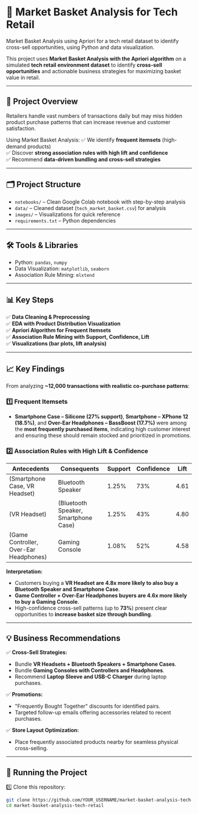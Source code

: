 # 🛒 Market Basket Analysis for Tech Retail
Market Basket Analysis using Apriori for a tech retail dataset to identify cross-sell opportunities, using Python and data visualization.


This project uses **Market Basket Analysis with the Apriori algorithm** on a simulated **tech retail environment dataset** to identify **cross-sell opportunities** and actionable business strategies for maximizing basket value in retail.

---

## 🚀 Project Overview

Retailers handle vast numbers of transactions daily but may miss hidden product purchase patterns that can increase revenue and customer satisfaction.

Using Market Basket Analysis:
✅ We identify **frequent itemsets** (high-demand products)  
✅ Discover **strong association rules with high lift and confidence**  
✅ Recommend **data-driven bundling and cross-sell strategies**

---

## 🗂️ Project Structure

- `notebooks/` – Clean Google Colab notebook with step-by-step analysis
- `data/` – Cleaned dataset (`tech_market_basket.csv`) for analysis
- `images/` – Visualizations for quick reference
- `requirements.txt` – Python dependencies

---

## 🛠️ Tools & Libraries

- Python: `pandas`, `numpy`
- Data Visualization: `matplotlib`, `seaborn`
- Association Rule Mining: `mlxtend`

---

## 📊 Key Steps

✅ **Data Cleaning & Preprocessing**  
✅ **EDA with Product Distribution Visualization**  
✅ **Apriori Algorithm for Frequent Itemsets**  
✅ **Association Rule Mining with Support, Confidence, Lift**  
✅ **Visualizations (bar plots, lift analysis)**

---

## 📈 Key Findings

From analyzing **~12,000 transactions with realistic co-purchase patterns**:

### 1️⃣ Frequent Itemsets
- **Smartphone Case – Silicone (27% support)**, **Smartphone – XPhone 12 (18.5%)**, and **Over-Ear Headphones – BassBoost (17.7%)** were among the **most frequently purchased items**, indicating high customer interest and ensuring these should remain stocked and prioritized in promotions.

### 2️⃣ Association Rules with High Lift & Confidence

| Antecedents | Consequents | Support | Confidence | Lift |
|-------------|-------------|---------|------------|------|
| (Smartphone Case, VR Headset) | Bluetooth Speaker | 1.25% | 73% | 4.61 |
| (VR Headset) | (Bluetooth Speaker, Smartphone Case) | 1.25% | 43% | 4.80 |
| (Game Controller, Over-Ear Headphones) | Gaming Console | 1.08% | 52% | 4.58 |

**Interpretation:**
- Customers buying a **VR Headset are 4.8x more likely to also buy a Bluetooth Speaker and Smartphone Case**.
- **Game Controller + Over-Ear Headphones buyers are 4.6x more likely to buy a Gaming Console**.
- High-confidence cross-sell patterns (up to **73%**) present clear opportunities to **increase basket size through bundling**.

---

## 💡 Business Recommendations

✅ **Cross-Sell Strategies:**
- Bundle **VR Headsets + Bluetooth Speakers + Smartphone Cases**.
- Bundle **Gaming Consoles with Controllers and Headphones**.
- Recommend **Laptop Sleeve and USB-C Charger** during laptop purchases.

✅ **Promotions:**
- "Frequently Bought Together" discounts for identified pairs.
- Targeted follow-up emails offering accessories related to recent purchases.

✅ **Store Layout Optimization:**
- Place frequently associated products nearby for seamless physical cross-selling.

---

## 📂 Running the Project

1️⃣ Clone this repository:
```bash
git clone https://github.com/YOUR_USERNAME/market-basket-analysis-tech-retail.git
cd market-basket-analysis-tech-retail
